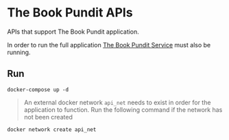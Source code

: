 # The Book Pundit APIs
APIs that support The Book Pundit application.

In order to run the full application [The Book Pundit Service](https://github.com/bahtou/the-book-pundit-service) must also be running.

## Run

`docker-compose up -d`

>An external docker network `api_net` needs to exist in order for the application to function. Run the following command if the network has not been created

`docker network create api_net`

